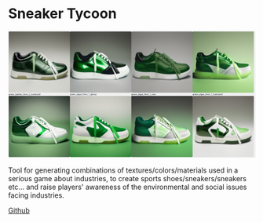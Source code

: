 # Sneaker Tycoon
![alt text](image.png)

Tool for generating combinations of textures/colors/materials used in a serious game about industries, to create sports shoes/sneakers/sneakers etc... and raise players' awareness of the environmental and social issues facing industries.

[Github](https://github.com/urbanlab/sneaker_tycoon_shoe_maker)